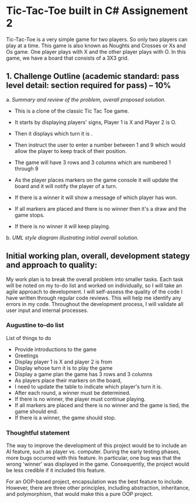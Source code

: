 # Tic-Tac-Toe built in C# Assignement 2

Tic-Tac-Toe is a very simple game for two players. So only two players can play at a time. This game is also known as Noughts and Crosses or Xs and Os game. One player plays with X and the other player plays with O. In this game, we have a board that consists of a 3X3 grid.

## 1. Challenge Outline (academic standard: pass level detail: section required for pass) – 10%

a. *Summary and review of the problem, overall proposed solution.*
 
  - This is a clone of the classic Tic Tac Toe game.
 
  - It starts by displaying players' signs, Player 1 is X and Player 2 is O.
 
  - Then it displays which turn it is .
 
  - Then instruct the user to enter a number between 1 and 9 which would allow the player to keep track of their position.
    
  - The game will have 3 rows and 3 columns which are numbered 1 through 9
    
  - As the player places markers on the game console it will update the board and it will notify the player of a turn.
    
  - If there is a winner it will show a message of which player has won.
    
  - If all markers are placed and there is no winner then it's a draw and the game stops.
    
  - If there is no winner it will keep playing.

b. *UML style diagram illustrating initial overall solution.* 

## Initial working plan, overall, development stategy and approach to quality:

My work plan is to break the overall problem into smaller tasks. Each task will be noted on my to-do list and worked on individually, so I will take an agile approach to development. I will self-assess the quality of the code I have written through regular code reviews. This will help me identify any errors in my code. Throughout the development process, I will validate all user input and internal processes.

### Augustine to-do list 

List of things to do 

- Provide introductions to the game
 - Greetings
 - Display player 1 is X and player 2 is from
- Display whose turn it is to play the game 
- Display a game plan the game has 3 rows and 3 columns 
- As players place their markers on the board, 
- I need to update the table to indicate which player's turn it is. 
- After each round, a winner must be determined.
- If there is no winner, the player must continue playing. 
- If all markers are placed and there is no winner and the game is tied, the game should end. 
- If there is a winner, the game should stop.


### Thoughtful statement 

The way to improve the development of this project would be to include an AI feature, such as player vs. computer. During the early testing phases, more bugs occurred with this feature. In particular, one bug was that the wrong 'winner' was displayed in the game. Consequently, the project would be less credible if it included this feature.

For an OOP-based project, encapsulation was the best feature to include. However, there are three other principles, including abstraction, inheritance, and polymorphism, that would make this a pure OOP project.



